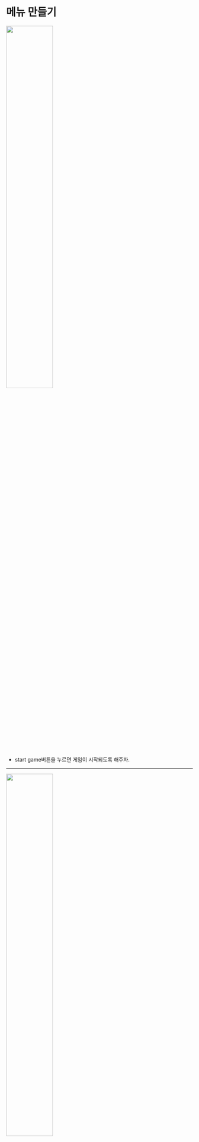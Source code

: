 메뉴 만들기
=======================
<img src="https://github.com/isp829/3dunitymulty/blob/master/images/lecture3/lecture3-7/3-7-1.PNG" width="50%">   

* start game버튼을 누르면 게임이 시작되도록 해주자.  

-------------------------------------------------------------   
<img src="https://github.com/isp829/3dunitymulty/blob/master/images/lecture3/lecture3-7/3-7-2.png" width="50%">   

* canvas에도 새로 추가한 요소들을 넣어주자. 

-------------------------------------------------------------   
<img src="https://github.com/isp829/3dunitymulty/blob/master/images/lecture3/lecture3-7/3-7-3.PNG" width="50%">   
<img src="https://github.com/isp829/3dunitymulty/blob/master/images/lecture3/lecture3-7/3-7-4.PNG" width="50%">   

* 실행해보면 방에 들어가서 방을 만든사람만 게임 실행 버튼을 누를 수 있다.  

-------------------------------------------------------------   
<img src="https://github.com/isp829/3dunitymulty/blob/master/images/lecture3/lecture3-7/3-7-5.PNG" width="50%">   

* 하지만 지금 문제가 있는데 방을 만들고 떠나고 다시 만들기를 반복하면 아까 방만들때 있던 호스트의 이름이 계속 남는다.   
* 또 호스트가 방을 만든다음에 떠나도 다른사람 방목록에는 아직 방이 있는걸로 뜬다.  

-------------------------------------------------------------   
<img src="https://github.com/isp829/3dunitymulty/blob/master/images/lecture3/lecture3-7/3-7-7.PNG" width="50%">   

* 일단 room list item스크립트를 열어서 roominfo를 퍼블릭으로 해주자.  

-------------------------------------------------------------   
```
using Photon.Realtime;
using System.Collections;
using System.Collections.Generic;
using TMPro;
using UnityEngine;

public class RoomListItem : MonoBehaviour
{
    [SerializeField] TMP_Text text;

    public RoomInfo info;//포톤 리얼타임의 방정보 기능. 퍼블릭으로 선언해서 다른곳에서 접근 가능하도록 수정. 
    public void SetUp(RoomInfo _info)//방정보 받아오기
    {
        info = _info;
        text.text= _info.Name;
    }

    public void OnClick()
    {
        Launcher.Instance.JoinRoom(info);//런처스크립트 메서드로 JoinRoom실행
    }
}

```

* 수정한 RoomListItem스크립티의 전문이다. 

----------------------- 
<img src="https://github.com/isp829/3dunitymulty/blob/master/images/lecture3/lecture3-7/3-7-6.PNG" width="50%">   
<img src="https://github.com/isp829/3dunitymulty/blob/master/images/lecture3/lecture3-7/3-7-8.PNG" width="50%">   

* launcher스크립트도 수정해주자.  
* 방에 들어가면 전에있던 이름표들을 없애주는 코드를 만들어준다.  
* 또 사라진 방은 방목록에 안뜨게 수정해준다.  

-------------------------  
```  
using System.Collections;
using System.Collections.Generic;
using UnityEngine;
using Photon.Pun;//포톤 기능 사용
using TMPro;//텍스트 메쉬 프로 기능 사용
using Photon.Realtime;
using System.Linq;

public class Launcher : MonoBehaviourPunCallbacks//다른 포톤 반응 받아들이기
{
    public static Launcher Instance;//Launcher스크립트를 메서드로 사용하기 위해 선언

    [SerializeField] TMP_InputField roomNameInputField;
    [SerializeField] TMP_Text errorText;
    [SerializeField] TMP_Text roomNameText;
    [SerializeField] Transform roomListContent;
    [SerializeField] GameObject roomListItemPrefab;
    [SerializeField] Transform playerListContent;
    [SerializeField] GameObject playerListItemPrefab;
    [SerializeField] GameObject startGameButton;

    void Awake()
    {
        Instance = this;//메서드로 사용
    }
    void Start()
    {
        Debug.Log("Connecting to Master");
        PhotonNetwork.ConnectUsingSettings();//설정한 포톤 서버에 때라 마스터 서버에 연결
    }

    public override void OnConnectedToMaster()//마스터서버에 연결시 작동됨
    {
        Debug.Log("Connected to Master");
        PhotonNetwork.JoinLobby();//마스터 서버 연결시 로비로 연결
        PhotonNetwork.AutomaticallySyncScene = true;//자동으로 모든 사람들의 scene을 통일 시켜준다. 
    }

    public override void OnJoinedLobby()//로비에 연결시 작동
    {
        MenuManager.Instance.OpenMenu("title");//로비에 들어오면 타이틀 메뉴 키기
        Debug.Log("Joined Lobby");
        PhotonNetwork.NickName = "Player " + Random.Range(0, 1000).ToString("0000");
        //들어온사람 이름 랜덤으로 숫자붙여서 정해주기
    }
    public void CreateRoom()//방만들기
    {
        if (string.IsNullOrEmpty(roomNameInputField.text))
        {
            return;//방 이름이 빈값이면 방 안만들어짐
        }
        PhotonNetwork.CreateRoom(roomNameInputField.text);//포톤 네트워크기능으로 roomNameInputField.text의 이름으로 방을 만든다.
        MenuManager.Instance.OpenMenu("loading");//로딩창 열기
    }

    public override void OnJoinedRoom()//방에 들어갔을때 작동
    {
        MenuManager.Instance.OpenMenu("room");//룸 메뉴 열기
        roomNameText.text = PhotonNetwork.CurrentRoom.Name;//들어간 방 이름표시
        Player[] players = PhotonNetwork.PlayerList;
        foreach (Transform child in playerListContent)
        {
            Destroy(child.gameObject);//방에 들어가면 전에있던 이름표들 삭제
        }
        for (int i = 0; i < players.Count(); i++)
        {
            Instantiate(playerListItemPrefab, playerListContent).GetComponent<PlayerListItem>().SetUp(players[i]);
            //내가 방에 들어가면 방에있는 사람 목록 만큼 이름표 뜨게 하기
        }
        startGameButton.SetActive(PhotonNetwork.IsMasterClient);//방장만 게임시작 버튼 누르기 가능
    }

    public override void OnMasterClientSwitched(Player newMasterClient)//방장이 나가서 방장이 바뀌었을때
    {
        startGameButton.SetActive(PhotonNetwork.IsMasterClient);//방장만 게임시작 버튼 누르기 가능
    }

    public override void OnCreateRoomFailed(short returnCode, string message)//방 만들기 실패시 작동
    {
        errorText.text = "Room Creation Failed: " + message;
        MenuManager.Instance.OpenMenu("error");//에러 메뉴 열기
    }


    public void StartGame()
    {
        PhotonNetwork.LoadLevel(1);//1인 이유는 빌드에서 scene 번호가 1번씩이기 때문이다. 0은 초기 씬.
    }

    public void LeaveRoom()
    {
        PhotonNetwork.LeaveRoom();//방떠나기 포톤 네트워크 기능
        MenuManager.Instance.OpenMenu("loading");//로딩창 열기
    }

    public void JoinRoom(RoomInfo info)
    {
        PhotonNetwork.JoinRoom(info.Name);//포톤 네트워크의 JoinRoom기능 해당이름을 가진 방으로 접속한다. 
        MenuManager.Instance.OpenMenu("loading");//로딩창 열기
        
       
    }

    public override void OnLeftRoom()//방을 떠나면 호출
    {
        MenuManager.Instance.OpenMenu("title");//방떠나기 성공시 타이틀 메뉴 호출
    }

    public override void OnRoomListUpdate(List<RoomInfo> roomList)//포톤의 룸 리스트 기능
    {
        foreach (Transform trans in roomListContent)//존재하는 모든 roomListContent
        {
            Destroy(trans.gameObject);//룸리스트 업데이트가 될때마다 싹지우기
        }
        for (int i = 0; i < roomList.Count; i++)//방갯수만큼 반복
        {
            if (roomList[i].RemovedFromList)//사라진 방은 취급 안한다. 
                continue;
            Instantiate(roomListItemPrefab, roomListContent).GetComponent<RoomListItem>().SetUp(roomList[i]);
            //instantiate로 prefab을 roomListContent위치에 만들어주고 그 프리펩은 i번째 룸리스트가 된다. 
        }
    }

    public override void OnPlayerEnteredRoom(Player newPlayer)//다른 플레이어가 방에 들어오면 작동
    {
        Instantiate(playerListItemPrefab, playerListContent).GetComponent<PlayerListItem>().SetUp(newPlayer);
        //instantiate로 prefab을 playerListContent위치에 만들어주고 그 프리펩을 이름 받아서 표시. 
    }
}

```

* 수정한 launcher스크립트의 전문이다.  

-------------------------------------------------------------   
<img src="https://github.com/isp829/3dunitymulty/blob/master/images/lecture3/lecture3-7/3-7-9.PNG" width="50%">   

* menu manager스크립도 수정해주자.  
* 함수 호출할때 똑같은 for문이 중복해서 돌아가므로 한번만 작동하게 해주자.  
* 이건 안고쳐도 메뉴 작동하는데는 문제가 없지만 바꿔주자.  

-------------------------------------------------------------   
```
using System.Collections;
using System.Collections.Generic;
using UnityEngine;

public class MenuManager : MonoBehaviour
{
    public static MenuManager Instance;//다른 class에서도 호출가능

    [SerializeField] Menu[] menus;//SerializedField를 사용하면 우리는 public처럼 쓸 수 있지만  public이 아니여서 외부에서는 못만짐.

    private void Awake()
    {
        Instance = this;
    }

    public void OpenMenu(string menuName)
    {
        for (int i = 0; i < menus.Length; i++)
        {
            if (menus[i].menuName == menuName)//string을 받아서 해당이름 가진 메뉴를 여는 스크립트
            {
                menus[i].Open();//오픈 메뉴(스트링)에 있는 for문이 오픈 메뉴(메뉴)에도 똑같이 있어서 중복을 피하고자 코드 수정.  
            }
            else if (menus[i].open)
            {
                CloseMenu(menus[i]);
            }
        }
    }

    public void OpenMenu(Menu menu)
    {
        for (int i = 0; i < menus.Length; i++)
        {
            if (menus[i].open)
            {
                CloseMenu(menus[i]);
            }
        }
        menu.Open();
    }

    public void CloseMenu(Menu menu)
    {
        menu.Close();
    }
}

```

* 수정한 MenuManager 스크립트의 전문이다.

----------------------------------  
<img src="https://github.com/isp829/3dunitymulty/blob/master/images/lecture3/lecture3-7/3-7-10.PNG" width="50%">   

* 실행해 보면 아까 문제들이 다 사라졌다.  

-------------------------  

[목차로](https://github.com/isp829/3dunitymulty/blob/master/README.md)  
[다음](https://github.com/isp829/3dunitymulty/blob/master/lecture/lecture3-8.md)  
-----------------------------

